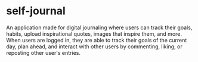 # self-journal
An application made for digital journaling where users can track their goals, habits, upload inspirational quotes, images that inspire them, and more. When users are logged in, they are able to track their goals of the current day, plan ahead, and interact with other users by commenting, liking, or reposting other user's entries.
